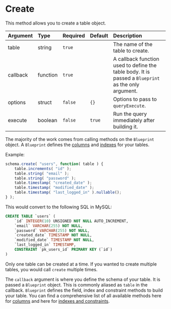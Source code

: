 # Create

This method allows you to create a table object.

| Argument | Type | Required | Default | Description |
| :--- | :--- | :--- | :--- | :--- |
| table | string | `true` |  | The name of the table to create. |
| callback | function | `true` |  | A callback function used to define the table body. It is passed a `Blueprint` as the only argument. |
| options | struct | `false` | `{}` | Options to pass to `queryExecute`. |
| execute | boolean | `false` | `true` | Run the query immediately after building it. |

The majority of the work comes from calling methods on the `Blueprint` object. A `Blueprint` defines the [columns](columns.md) and [indexes]() for your tables.

Example:

```javascript
schema.create( "users", function( table ) {
    table.increments( "id" );
    table.string( "email" );
    table.string( "password" );
    table.timestamp( "created_date" );
    table.timestamp( "modified_date" );
    table.timestamp( "last_logged_in" ).nullable();
} );
```

This would convert to the following SQL in MySQL:

```sql
CREATE TABLE `users` (
    `id` INTEGER(10) UNSIGNED NOT NULL AUTO_INCREMENT,
    `email` VARCHAR(255) NOT NULL,
    `password` VARCHAR(255) NOT NULL,
    `created_date` TIMESTAMP NOT NULL,
    `modified_date` TIMESTAMP NOT NULL,
    `last_logged_in` TIMESTAMP,
    CONSTRAINT `pk_users_id` PRIMARY KEY (`id`)
)
```

Only one table can be created at a time. If you wanted to create multiple tables, you would call `create` multiple times.

The `callback` argument is where you define the schema of your table. It is passed a `Blueprint` object. This is commonly aliased as `table` in the callback. `Blueprint` defines the field, index and constraint methods to build your table. You can find a comprehensive list of all available methods here for [columns](https://github.com/ortus/qb/tree/b0b49b9b35032508e73231da3a39856a7bc9d21b/schema/columns.md) and here for [indexes and constraints]().

